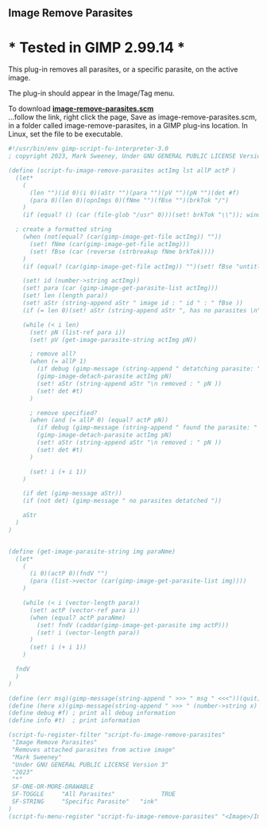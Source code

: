 ## Image Remove Parasites

# * Tested in GIMP 2.99.14 *

This plug-in removes all parasites, or a specific parasite, on the active image.
  
The plug-in should appear in the Image/Tag menu.  
  
To download [**image-remove-parasites.scm**](https://raw.githubusercontent.com/script-fu/script-fu.github.io/main/plug-ins/image-remove-parasites/image-remove-parasites.scm)  
...follow the link, right click the page, Save as image-remove-parasites.scm, in a folder called image-remove-parasites, in a GIMP plug-ins location.  In Linux, set the file to be executable.
   
   
```scheme
#!/usr/bin/env gimp-script-fu-interpreter-3.0
; copyright 2023, Mark Sweeney, Under GNU GENERAL PUBLIC LICENSE Version 3"

(define (script-fu-image-remove-parasites actImg lst allP actP )
  (let*
    (
      (len "")(id 0)(i 0)(aStr "")(para "")(pV "")(pN "")(det #f)
      (para 0)(len 0)(opnImgs 0)(fNme "")(fBse "")(brkTok "/")
    )
    (if (equal? () (car (file-glob "/usr" 0)))(set! brkTok "\\")); windows OS

  ; create a formatted string
    (when (not(equal? (car(gimp-image-get-file actImg)) ""))
      (set! fNme (car(gimp-image-get-file actImg)))
      (set! fBse (car (reverse (strbreakup fNme brkTok))))
    )
    (if (equal? (car(gimp-image-get-file actImg)) "")(set! fBse "untitled"))

    (set! id (number->string actImg))
    (set! para (car (gimp-image-get-parasite-list actImg)))
    (set! len (length para))
    (set! aStr (string-append aStr " image id : " id " : " fBse ))
    (if (= len 0)(set! aStr (string-append aStr ", has no parasites \n")))

    (while (< i len)
      (set! pN (list-ref para i))
      (set! pV (get-image-parasite-string actImg pN))

      ; remove all?
      (when (= allP 1)
        (if debug (gimp-message (string-append " detatching parasite: " pN)))
        (gimp-image-detach-parasite actImg pN)
        (set! aStr (string-append aStr "\n removed : " pN ))
        (set! det #t)
      )

      ; remove specified?
      (when (and (= allP 0) (equal? actP pN))
        (if debug (gimp-message (string-append " found the parasite: " pN )))
        (gimp-image-detach-parasite actImg pN)
        (set! aStr (string-append aStr "\n removed : " pN ))
        (set! det #t)
      )

      (set! i (+ i 1))
    )

    (if det (gimp-message aStr))
    (if (not det) (gimp-message " no parasites detatched "))

    aStr
  )
)


(define (get-image-parasite-string img paraNme)
  (let*
    (
      (i 0)(actP 0)(fndV "")
      (para (list->vector (car(gimp-image-get-parasite-list img))))
    )

    (while (< i (vector-length para))
      (set! actP (vector-ref para i))
      (when (equal? actP paraNme)
        (set! fndV (caddar(gimp-image-get-parasite img actP)))
        (set! i (vector-length para))
      )
      (set! i (+ i 1))
    )

  fndV
  )
)

(define (err msg)(gimp-message(string-append " >>> " msg " <<<"))(quit))
(define (here x)(gimp-message(string-append " >>> " (number->string x) " <<<")))
(define debug #f) ; print all debug information
(define info #t)  ; print information

(script-fu-register-filter "script-fu-image-remove-parasites"
 "Image Remove Parasites" 
 "Removes attached parasites from active image"
 "Mark Sweeney"
 "Under GNU GENERAL PUBLIC LICENSE Version 3"
 "2023"
 "*"
 SF-ONE-OR-MORE-DRAWABLE
 SF-TOGGLE     "All Parasites"             TRUE
 SF-STRING     "Specific Parasite"   "ink"
)
(script-fu-menu-register "script-fu-image-remove-parasites" "<Image>/Image/Tag")

```